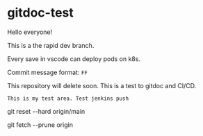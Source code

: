 # gitdoc-test

Hello everyone!

This is a the rapid dev branch.

Every save in vscode can deploy pods on k8s.

Commit message format: `FF`

This repository will delete soon.
This is a test to gitdoc and CI/CD.

```text
This is my test area. Test jenkins push
```

git reset --hard origin/main

git fetch --prune origin